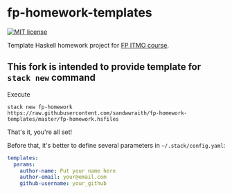 # fp-homework-templates

[![MIT license](https://img.shields.io/badge/license-MIT-blue.svg)](https://github.com/chsersh/fp-homework-templates/blob/master/LICENSE)

Template Haskell homework project for [FP ITMO course](https://github.com/jagajaga/FP-course-ITMO).

## This fork is intended to provide template for `stack new` command

Execute

`stack new fp-homework https://raw.githubusercontent.com/sandwwraith/fp-homework-templates/master/fp-homework.hsfiles`

That's it, you're all set!

Before that, it's better to define several parameters in `~/.stack/config.yaml`:

```yaml
templates:
  params:
    author-name: Put your name here
    author-email: your@email.com
    github-username: your_github
```